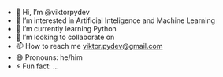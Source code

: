 - 👋 Hi, I’m @viktorpydev
- 👀 I’m interested in Artificial Inteligence and Machine Learning
- 🌱 I’m currently learning Python
- 💞️ I’m looking to collaborate on 
- 📫 How to reach me viktor.pydev@gmail.com
- 😄 Pronouns: he/him
- ⚡ Fun fact: ...

<!---
viktorpydev/viktorpydev is a ✨ special ✨ repository because its `README.md` (this file) appears on your GitHub profile.
You can click the Preview link to take a look at your changes.
--->
